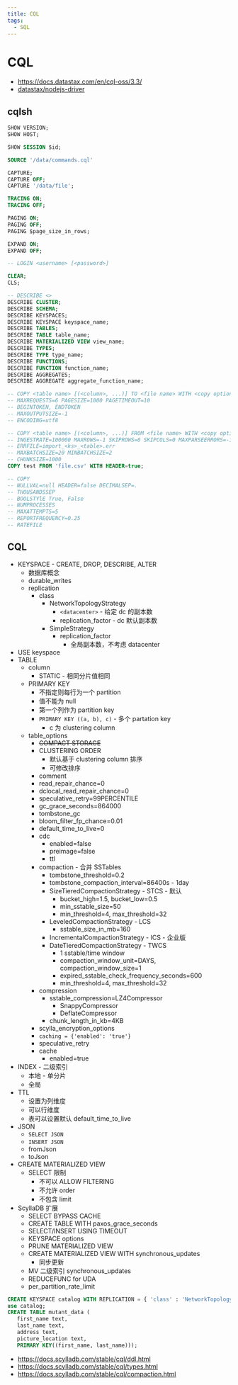 ```yaml
---
title: CQL
tags:
  - SQL
---
```


# CQL

- https://docs.datastax.com/en/cql-oss/3.3/
- [datastax/nodejs-driver](https://github.com/datastax/nodejs-driver)

## cqlsh

```sql
SHOW VERSION;
SHOW HOST;

SHOW SESSION $id;

SOURCE '/data/commands.cql'

CAPTURE;
CAPTURE OFF;
CAPTURE '/data/file';

TRACING ON;
TRACING OFF;

PAGING ON;
PAGING OFF;
PAGING $page_size_in_rows;

EXPAND ON;
EXPAND OFF;

-- LOGIN <username> [<password>]

CLEAR;
CLS;

-- DESCRIBE <>
DESCRIBE CLUSTER;
DESCRIBE SCHEMA;
DESCRIBE KEYSPACES;
DESCRIBE KEYSPACE keyspace_name;
DESCRIBE TABLES;
DESCRIBE TABLE table_name;
DESCRIBE MATERIALIZED VIEW view_name;
DESCRIBE TYPES;
DESCRIBE TYPE type_name;
DESCRIBE FUNCTIONS;
DESCRIBE FUNCTION function_name;
DESCRIBE AGGREGATES;
DESCRIBE AGGREGATE aggregate_function_name;

-- COPY <table name> [(<column>, ...)] TO <file name> WITH <copy option> [AND <copy option> ...]
-- MAXREQUESTS=6 PAGESIZE=1000 PAGETIMEOUT=10
-- BEGINTOKEN, ENDTOKEN
-- MAXOUTPUTSIZE=-1
-- ENCODING=utf8

-- COPY <table name> [(<column>, ...)] FROM <file name> WITH <copy option> [AND <copy option> ...]
-- INGESTRATE=100000 MAXROWS=-1 SKIPROWS=0 SKIPCOLS=0 MAXPARSEERRORS=-1 MAXINSERTERRORS=1000
-- ERRFILE=import_<ks>_<table>.err
-- MAXBATCHSIZE=20 MINBATCHSIZE=2
-- CHUNKSIZE=1000
COPY test FROM 'file.csv' WITH HEADER=true;

-- COPY
-- NULLVAL=null HEADER=false DECIMALSEP=.
-- THOUSANDSSEP
-- BOOLSTYlE True, False
-- NUMPROCESSES
-- MAXATTEMPTS=5
-- REPORTFREQUENCY=0.25
-- RATEFILE
```

## CQL

- KEYSPACE - CREATE, DROP, DESCRIBE, ALTER
  - 数据库概念
  - durable_writes
  - replication
    - class
      - NetworkTopologyStrategy
        - `<datacenter>` - 给定 dc 的副本数
        - replication_factor - dc 默认副本数
      - SimpleStrategy
        - replication_factor
          - 全局副本数，不考虑 datacenter
- USE keyspace
- TABLE
  - column
    - STATIC - 相同分片值相同
  - PRIMARY KEY
    - 不指定则每行为一个 partition
    - 值不能为 null
    - 第一个列作为 partition key
    - `PRIMARY KEY ((a, b), c)` - 多个 partation key
      - c 为 clustering column
  - table_options
    - ~~COMPACT STORAGE~~
    - CLUSTERING ORDER
      - 默认基于 clustering column 排序
      - 可修改排序
    - comment
    - read_repair_chance=0
    - dclocal_read_repair_chance=0
    - speculative_retry=99PERCENTILE
    - gc_grace_seconds=864000
    - tombstone_gc
    - bloom_filter_fp_chance=0.01
    - default_time_to_live=0
    - cdc
      - enabled=false
      - preimage=false
      - ttl
    - compaction - 合并 SSTables
      - tombstone_threshold=0.2
      - tombstone_compaction_interval=86400s - 1day
      - SizeTieredCompactionStrategy - STCS - 默认
        - bucket_high=1.5, bucket_low=0.5
        - min_sstable_size=50
        - min_threshold=4, max_threshold=32
      - LeveledCompactionStrategy - LCS
        - sstable_size_in_mb=160
      - IncrementalCompactionStrategy - ICS - 企业版
      - DateTieredCompactionStrategy - TWCS
        - 1 sstable/time window
        - compaction_window_unit=DAYS, compaction_window_size=1
        - expired_sstable_check_frequency_seconds=600
        - min_threshold=4, max_threshold=32
    - compression
      - sstable_compression=LZ4Compressor
        - SnappyCompressor
        - DeflateCompressor
      - chunk_length_in_kb=4KB
    - scylla_encryption_options
    - `caching = {'enabled': 'true'}`
    - speculative_retry
    - cache
      - enabled=true
- INDEX - 二级索引
  - 本地 - 单分片
  - 全局
- TTL
  - 设置为列维度
  - 可以行维度
  - 表可以设置默认 default_time_to_live
- JSON
  - `SELECT JSON`
  - `INSERT JSON`
  - fromJson
  - toJson
- CREATE MATERIALIZED VIEW
  - SELECT 限制
    - 不可以 ALLOW FILTERING
    - 不允许 order
    - 不包含 limit
- ScyllaDB 扩展
  - SELECT BYPASS CACHE
  - CREATE TABLE WITH paxos_grace_seconds
  - SELECT/INSERT USING TIMEOUT
  - KEYSPACE options
  - PRUNE MATERIALIZED VIEW
  - CREATE MATERIALIZED VIEW WITH synchronous_updates
    - 同步更新
  - MV 二级索引 synchronous_updates
  - REDUCEFUNC for UDA
  - per_partition_rate_limit

```sql
CREATE KEYSPACE catalog WITH REPLICATION = { 'class' : 'NetworkTopologyStrategy','DC1' : 3};
use catalog;
CREATE TABLE mutant_data (
   first_name text,
   last_name text,
   address text,
   picture_location text,
   PRIMARY KEY((first_name, last_name)));
```

- https://docs.scylladb.com/stable/cql/ddl.html
- https://docs.scylladb.com/stable/cql/types.html
- https://docs.scylladb.com/stable/cql/compaction.html
